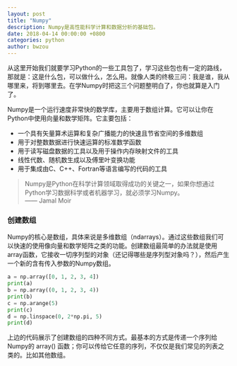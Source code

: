 ```yaml
---
layout: post
title: "Numpy"
description: Numpy是高性能科学计算和数据分析的基础包。
date: 2018-04-14 00:00:00 +0800
categories: python
author: bwzou
---
```

从这里开始我们就要学习Python的一些工具包了，学习这些包也有一定的路线，那就是：这是什么包，可以做什么，怎么用。就像人类的终极三问：我是谁，我从哪里来，将到哪里去。在学Numpy时把这三个问题整明白了，你也就算是入门了。

Numpy是一个运行速度非常快的数学库，主要用于数组计算。它可以让你在Python中使用向量和数学矩阵。它主要包括：

- 一个具有矢量算术运算和复杂广播能力的快速且节省空间的多维数组
- 用于对整数数据进行快速运算的标准数学函数
- 用于读写磁盘数据的工具以及用于操作内存映射文件的工具 
- 线性代数、随机数生成以及傅里叶变换功能
- 用于集成由C、C++、Fortran等语言编写的代码的工具


>Numpy是Python在科学计算领域取得成功的关键之一，如果你想通过Python学习数据科学或者机器学习，就必须学习Numpy。<br>
                                                 —— Jamal Moir

### 创建数组
Numpy的核心是数组，具体来说是多维数组（ndarrays）。通过这些数组我们可以快速的使用像向量和数学矩阵之类的功能。创建数组最简单的办法就是使用array函数，它接收一切序列型的对象（还记得哪些是序列型对象吗？），然后产生一个新的含有传入参数的Numpy数组。
```python
a = np.array([0, 1, 2, 3, 4])
print(a)
b = np.array((0, 1, 2, 3, 4))
print(b)
c = np.arange(5)
print(c)
d = np.linspace(0, 2*np.pi, 5)
print(d)
```
上边的代码展示了创建数组的四种不同方式。最基本的方式是传递一个序列给Numpy的 array() 函数；你可以传给它任意的序列，不仅仅是我们常见的列表之类的。比如其他数组。










